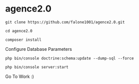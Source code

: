 agence2.0
=========
`git clone https://github.com/falone1001/agence2.0.git`

`cd agence2.0`

`composer install`

Configure Database Parameters 

`php bin/console doctrine:schema:update --dump-sql --force`

`php bin/console server:start`

Go To Work :)
